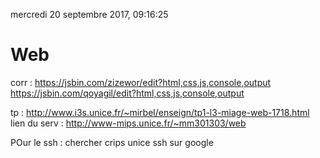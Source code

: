 mercredi 20 septembre 2017, 09:16:25

# Web
corr : https://jsbin.com/zizewor/edit?html,css,js,console,output
https://jsbin.com/qoyagil/edit?html,css,js,console,output

tp : http://www.i3s.unice.fr/~mirbel/enseign/tp1-l3-miage-web-1718.html
lien du serv : http://www-mips.unice.fr/~mm301303/web


POur le ssh : chercher crips unice ssh sur google
